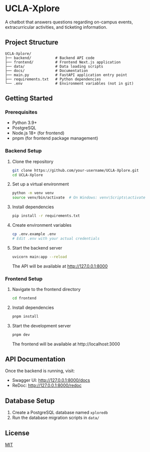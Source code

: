 # UCLA-Xplore

A chatbot that answers questions regarding on-campus events, extracurricular activities, and ticketing information.

## Project Structure

```
UCLA-Xplore/
├── backend/           # Backend API code
├── frontend/          # Frontend Next.js application
├── data/              # Data loading scripts 
├── docs/              # Documentation
├── main.py            # FastAPI application entry point
├── requirements.txt   # Python dependencies
└── .env               # Environment variables (not in git)
```

## Getting Started

### Prerequisites

- Python 3.9+
- PostgreSQL
- Node.js 18+ (for frontend)
- pnpm (for frontend package management)

### Backend Setup

1. Clone the repository
   ```bash
   git clone https://github.com/your-username/UCLA-Xplore.git
   cd UCLA-Xplore
   ```

2. Set up a virtual environment
   ```bash
   python -m venv venv
   source venv/bin/activate  # On Windows: venv\Scripts\activate
   ```

3. Install dependencies
   ```bash
   pip install -r requirements.txt
   ```

4. Create environment variables
   ```bash
   cp .env.example .env
   # Edit .env with your actual credentials
   ```

5. Start the backend server
   ```bash
   uvicorn main:app --reload
   ```
   The API will be available at http://127.0.0.1:8000

### Frontend Setup

1. Navigate to the frontend directory
   ```bash
   cd frontend
   ```

2. Install dependencies
   ```bash
   pnpm install
   ```

3. Start the development server
   ```bash
   pnpm dev
   ```
   The frontend will be available at http://localhost:3000

## API Documentation

Once the backend is running, visit:
- Swagger UI: http://127.0.0.1:8000/docs
- ReDoc: http://127.0.0.1:8000/redoc

## Database Setup

1. Create a PostgreSQL database named `xploredb`
2. Run the database migration scripts in `data/`

## License

[MIT](LICENSE)
